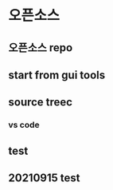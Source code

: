 # 오픈소스
## 오픈소스 repo

## start from gui tools
## source treec
### vs code

## test

## 20210915 test

